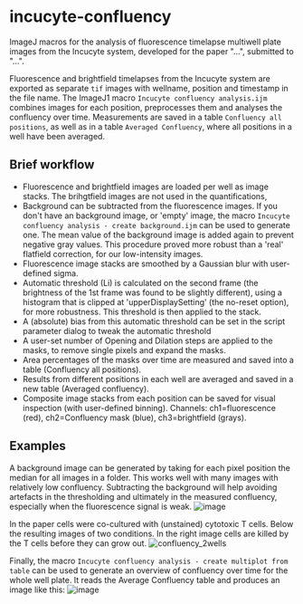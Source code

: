 # incucyte-confluency
ImageJ macros for the analysis of fluorescence timelapse multiwell plate images from the Incucyte system, developed for the paper "...", submitted to "...".

Fluorescence and brightfield timelapses from the Incucyte system are exported as separate `tif` images with wellname, position and timestamp in the file name. The ImageJ1 macro `Incucyte confluency analysis.ijm` combines images for each position, preprocesses them and analyses the confluency over time. Measurements are saved in a table `Confluency all positions`, as well as in a table `Averaged Confluency`, where all positions in a well have been averaged.

## Brief workflow
- Fluorescence and brightfield images are loaded per well as image stacks. The brihgtfield images are not used in the quantifications, 
- Background can be subtracted from the fluorescence images. If you don't have an background image, or 'empty' image, the macro `Incucyte confluency analysis - create background.ijm` can be used to generate one. The mean value of the background image is added again to prevent negative gray values. This procedure proved more robust than a 'real' flatfield correction, for our low-intensity images.
- Fluorescence image stacks are smoothed by a Gaussian blur with user-defined sigma.
- Automatic threshold (Li) is calculated on the second frame (the brightness of the 1st frame was found to be slightly different), using a histogram that is clipped at 'upperDisplaySetting' (the no-reset option), for more robustness. This threshold is then applied to the stack.
- A (absolute) bias from this automatic threshold can be set in the script parameter dialog to tweak the automatic threshold
- A user-set number of Opening and Dilation steps are applied to the masks, to remove single pixels and expand the masks.
- Area percentages of the masks over time are measured and saved into a table (Confluency all positions).
- Results from different positions in each well are averaged and saved in a new table (Averaged confluency).
- Composite image stacks from each position can be saved for visual inspection (with user-defined binning). Channels: ch1=fluorescence (red), ch2=Confluency mask (blue), ch3=brightfield (grays).

## Examples

A background image can be generated by taking for each pixel position the median for all images in a folder. This works well with many images with relatively low confluency. Subtracting the background will help avoiding artefacts in the thresholding and ultimately in the measured confluency, especially when the fluorescence signal is weak.
![image](https://github.com/user-attachments/assets/a6324dc3-a87a-47fd-b387-3ba5679f64c9)

In the paper cells were co-cultured with (unstained) cytotoxic T cells. Below the resulting images of two conditions. In the right image cells are killed by the T cells before they can grow out.
![confluency_2wells](https://github.com/user-attachments/assets/4c2d107f-82ab-454b-8a64-f5e2aa4761d6)

Finally, the macro `Incucyte confluency analysis - create multiplot from table` can be used to generate an overview of confluency over time for the whole well plate. It reads the Average Confluency table and produces an image like this:
![image](https://github.com/user-attachments/assets/16478fef-e6f4-43e9-8441-33ae8971aa01)

